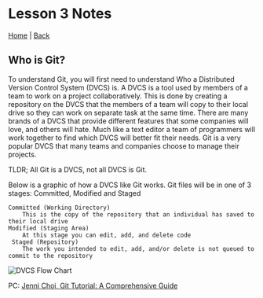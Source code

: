 # Lesson 3 Notes

[Home](/README.md) | [Back](/102-main/102TableofContents.md)

## Who is Git?

To understand Git, you will first need to understand Who a Distributed Version Control System (DVCS) is. A DVCS is a tool used by members of a team to work on a project collaboratively. This is done by creating a repository on the DVCS that the members of a team will copy to their local drive so they can work on separate task at the same time. There are many brands of a DVCS that provide different features that some companies will love, and others will hate. Much like a text editor a team of programmers will work together to find which DVCS will better fit their needs. Git is a very popular DVCS that many teams and companies choose to manage their projects. 

TLDR; All Git is a DVCS, not all DVCS is Git.

Below is a graphic of how a DVCS like Git works. Git files will be in one of 3 stages: Committed, Modified and Staged
    
    Committed (Working Directory)
	    This is the copy of the repository that an individual has saved to their local drive
    Modified (Staging Area)
	    At this stage you can edit, add, and delete code
     Staged (Repository)
	    The work you intended to edit, add, and/or delete is not queued to commit to the repository


![DVCS Flow Chart](https://blog.udemy.com/wp-content/uploads/2015/08/image066.png) 

PC: [Jenni Choi, Git Tutorial: A Comprehensive Guide](/https://blog.udemy.com/git-tutorial-a-comprehensive-guide/#7_2)  